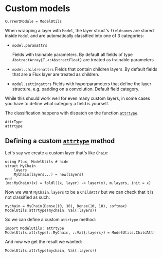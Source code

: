 # Custom models

```@meta
CurrentModule = ModelUtils
```

When wrapping a layer with `Model`, the layer struct's `fieldnames` are stored inside `Model` and are automatically classified into one of 3 categories:

- `model.paramattrs`

    Fields with trainable parameters.
    By default all fields of type `AbstractArray{T,<:AbstractFloat}` are treated as trainable parameters

- `model.childrenattrs`
    Fields that contain children layers. By default fields that are a Flux layer are treated as children.

- `model.settingattrs` 
    Fields with hyperparameters that define the layer structure, e.g. padding on a convolution. Default field category.

While this should work well for even many custom layers, in some cases you have to define what category a field is yourself.

The classification happens with dispatch on the function [`attrtype`](@ref).

```@docs
AttrType
attrtype
```

## Defining a custom [`attrtype`](@ref) method

Let's say we create a custom layer that's like `Chain`:

```@example customchain
using Flux, ModelUtils # hide
struct MyChain
    layers
    MyChain(layers...) = new(layers)
end
(m::MyChain)(x) = foldl((x, layer) -> layer(x), m.layers, init = x)
```

Now we want `MyChain.layers` to be a `ChildAttr` but we can check that it is not classified as such:

```@example customchain
mychain = MyChain(Dense(10, 10), Dense(10, 10), softmax)
ModelUtils.attrtype(mychain, Val(:layers))
```

So we can define a custom `attrtype` method:

```@example customchain
import ModelUtils: attrtype
ModelUtils.attrtype(::MyChain, ::Val{:layers}) = ModelUtils.ChildAttr
``` 

And now we get the result we wanted:

```@example customchain
ModelUtils.attrtype(mychain, Val(:layers))
```
